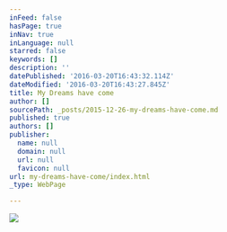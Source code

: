 ```yaml
---
inFeed: false
hasPage: true
inNav: true
inLanguage: null
starred: false
keywords: []
description: ''
datePublished: '2016-03-20T16:43:32.114Z'
dateModified: '2016-03-20T16:43:27.845Z'
title: My Dreams have come
author: []
sourcePath: _posts/2015-12-26-my-dreams-have-come.md
published: true
authors: []
publisher:
  name: null
  domain: null
  url: null
  favicon: null
url: my-dreams-have-come/index.html
_type: WebPage

---
```

![](https://the-grid-user-content.s3-us-west-2.amazonaws.com/05af9dbf-c5e2-4a06-b21f-2242662ea06b.jpg)